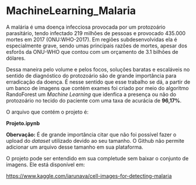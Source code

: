 # MachineLearning_Malaria


A malária é uma doença infecciosa provocada por um protozoário parasitário, tendo infectado 219 milhôes de pessoas e provocado 435.000 mortes em 2017 (ONU:WHO-2017). Em regiões subdesenvolvidas ela é especialmente grave, sendo umas principais razôes de mortes, apesar dos esforõs da ONU-WHO que contou com um orçamento de 3.1 bilhões de dólares.

Dessa maneira pelo volume e pelos focos, soluções baratas e escaláveis no sentido de diagnóstico do protozoário são de grande importância para erradicação da doença. É nesse sentido que esse trabalho se dá, a partir de um banco de imagens que contém exames foi criado por meio do algoritmo RandoForest um *Machine Learning* que idenfica a presença ou não do protozoário no tecido do paciente com uma taxa de acurácia de **96,17%**.

O arquivo que contém o projeto é:

 **Projeto.ipynb**

**Obervação:** É de grande importância citar que não foi possível fazer o upload do *dataset* utilizado devido ao seu tamanho. O Github não permite adicionar um arquivo desse tamanho em sua plataforma.

O projeto pode ser entendido em sua completude sem baixar o conjunto de imagens. Ele está disponível em:

https://www.kaggle.com/iarunava/cell-images-for-detecting-malaria

